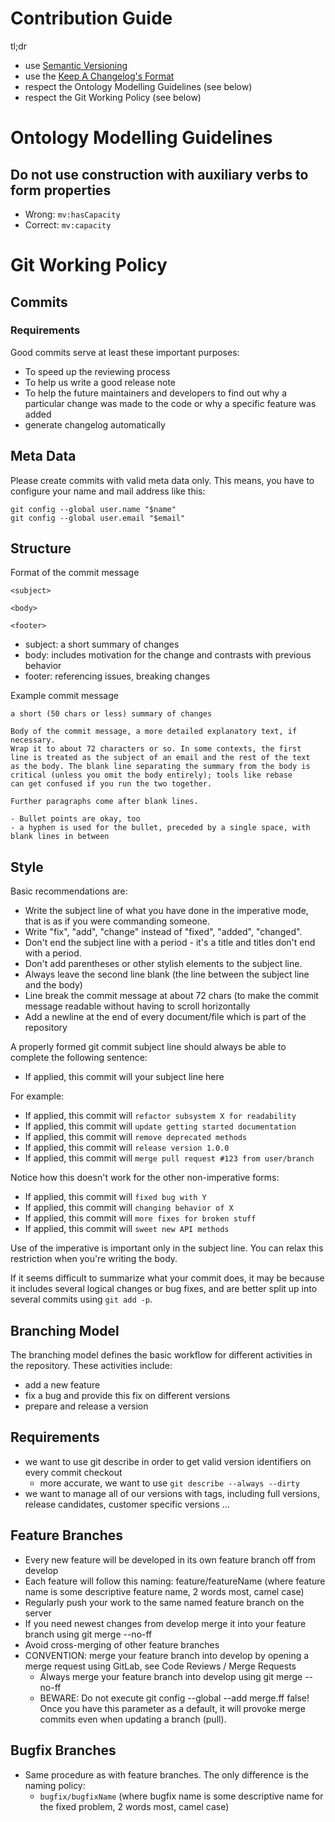# Contribution Guide

tl;dr

- use [Semantic Versioning](http://semver.org/)
- use the [Keep A Changelog's Format](http://keepachangelog.com/)
- respect the Ontology Modelling Guidelines (see below)
- respect the Git Working Policy (see below)

# Ontology Modelling Guidelines

## Do not use construction with auxiliary verbs to form properties

* Wrong: `mv:hasCapacity`
* Correct: `mv:capacity`

# Git Working Policy

## Commits

### Requirements

Good commits serve at least these important purposes:

* To speed up the reviewing process
* To help us write a good release note
* To help the future maintainers and developers to find out why a particular change was made to the code or why a specific feature was added
* generate changelog automatically

## Meta Data

Please create commits with valid meta data only. This means, you have to configure your name and mail address like this:

```
git config --global user.name "$name"
git config --global user.email "$email"
```

## Structure

Format of the commit message

```
<subject>
 
<body>
 
<footer>
```

* subject: a short summary of changes
* body: includes motivation for the change and contrasts with previous behavior
* footer: referencing issues, breaking changes

Example commit message

```
a short (50 chars or less) summary of changes
 
Body of the commit message, a more detailed explanatory text, if necessary.
Wrap it to about 72 characters or so. In some contexts, the first
line is treated as the subject of an email and the rest of the text
as the body. The blank line separating the summary from the body is
critical (unless you omit the body entirely); tools like rebase
can get confused if you run the two together.
 
Further paragraphs come after blank lines.
 
- Bullet points are okay, too
- a hyphen is used for the bullet, preceded by a single space, with blank lines in between
```

## Style

Basic recommendations are:

* Write the subject line of what you have done in the imperative mode, that is as if you were commanding someone.
* Write "fix", "add", "change" instead of "fixed", "added", "changed".
* Don't end the subject line with a period - it's a title and titles don't end with a period.
* Don't add parentheses or other stylish elements to the subject line.
* Always leave the second line blank (the line between the subject line and the body)
* Line break the commit message at about 72 chars (to make the commit message readable without having to scroll horizontally 
* Add a newline at the end of every document/file which is part of the repository 

A properly formed git commit subject line should always be able to complete the following sentence:

* If applied, this commit will your subject line here

For example:

* If applied, this commit will `refactor subsystem X for readability`
* If applied, this commit will `update getting started documentation`
* If applied, this commit will `remove deprecated methods`
* If applied, this commit will `release version 1.0.0`
* If applied, this commit will `merge pull request #123 from user/branch`

Notice how this doesn't work for the other non-imperative forms:

* If applied, this commit will `fixed bug with Y`
* If applied, this commit will `changing behavior of X`
* If applied, this commit will `more fixes for broken stuff`
* If applied, this commit will `sweet new API methods`

Use of the imperative is important only in the subject line. You can relax this restriction when you're writing the body.

If it seems difficult to summarize what your commit does, it may be because it includes several logical changes or bug fixes, and are better split up into several commits using `git add -p`.

## Branching Model

The branching model defines the basic workflow for different activities in the repository. These activities include:

* add a new feature
* fix a bug and provide this fix on different versions
* prepare and release a version

## Requirements

* we want to use git describe in order to get valid version identifiers on every commit checkout
  * more accurate, we want to use `git describe --always --dirty`
* we want to manage all of our versions with tags, including full versions, release candidates, customer specific versions ...

## Feature Branches

* Every new feature will be developed in its own feature branch off from develop
* Each feature will follow this naming: feature/featureName (where feature name is some descriptive feature name, 2 words most, camel case)
* Regularly push your work to the same named feature branch on the server
* If you need newest changes from develop merge it into your feature branch using git merge --no-ff
* Avoid cross-merging of other feature branches
* CONVENTION: merge your feature branch into develop by opening a merge request using GitLab, see Code Reviews / Merge Requests
  * Always merge your feature branch into develop using git merge --no-ff
  * BEWARE: Do not execute git config --global --add merge.ff false! Once you have this parameter as a default, it will provoke merge commits even when updating a branch (pull).

## Bugfix Branches

* Same procedure as with feature branches. The only difference is the naming policy:
  * `bugfix/bugfixName` (where bugfix name is some descriptive name for the fixed problem, 2 words most, camel case)
